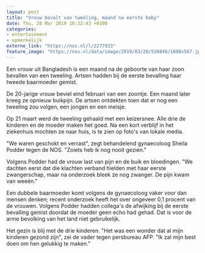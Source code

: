 ```yaml
---
layout: post
title: "Vrouw bevalt van tweeling, maand na eerste baby"
date: Thu, 28 Mar 2019 10:22:43 +0100
categories: 
- entertainment 
- opmerkelijk 
externe_link: "https://nos.nl/l/2277933"
feature_image: "https://nos.nl/data/image/2019/03/28/539848/1008x567.jpg"
---
```


<p>Een vrouw uit Bangladesh is een maand na de geboorte van haar zoon bevallen van een tweeling. Artsen hadden bij de eerste bevalling haar tweede baarmoeder gemist.</p>
<p>De 20-jarige vrouw beviel eind februari van een zoontje. Een maand later kreeg ze opnieuw buikpijn. De artsen ontdekten toen dat er nog een tweeling zou volgen, een jongen en een meisje.</p>
<p>Op 21 maart werd de tweeling gehaald met een keizersnee. Alle drie de kinderen en de moeder maken het goed. Na een kort verblijf in het ziekenhuis mochten ze naar huis, is te zien op foto's van lokale media.</p>
<p>"We waren geschokt en verrast", zegt behandelend gynaecoloog Sheila Podder tegen de NOS. "Zoiets heb ik nog nooit gezien."</p>
<p>Volgens Podder had de vrouw last van pijn en de buik en bloedingen. "We dachten eerst dat die klachten verband hielden met haar eerste zwangerschap, maar na onderzoek bleek ze nog zwanger. De pijn kwam van weeën."</p>
<p>Een dubbele baarmoeder komt volgens de gynaecoloog vaker voor dan mensen denken; recent onderzoek heeft het over ongeveer 0,1 procent van de vrouwen. Volgens Podder hadden collega's de afwijking bij de eerste bevalling gemist doordat de moeder geen echo had gehad. Dat is voor de arme bevolking van het land niet gebruikelijk.</p>
<p>Het gezin is blij met de drie kinderen. "Het was een wonder dat al mijn kinderen gezond zijn", zei de vader tegen persbureau AFP. "Ik zal mijn best doen om hen gelukkig te maken."</p>
